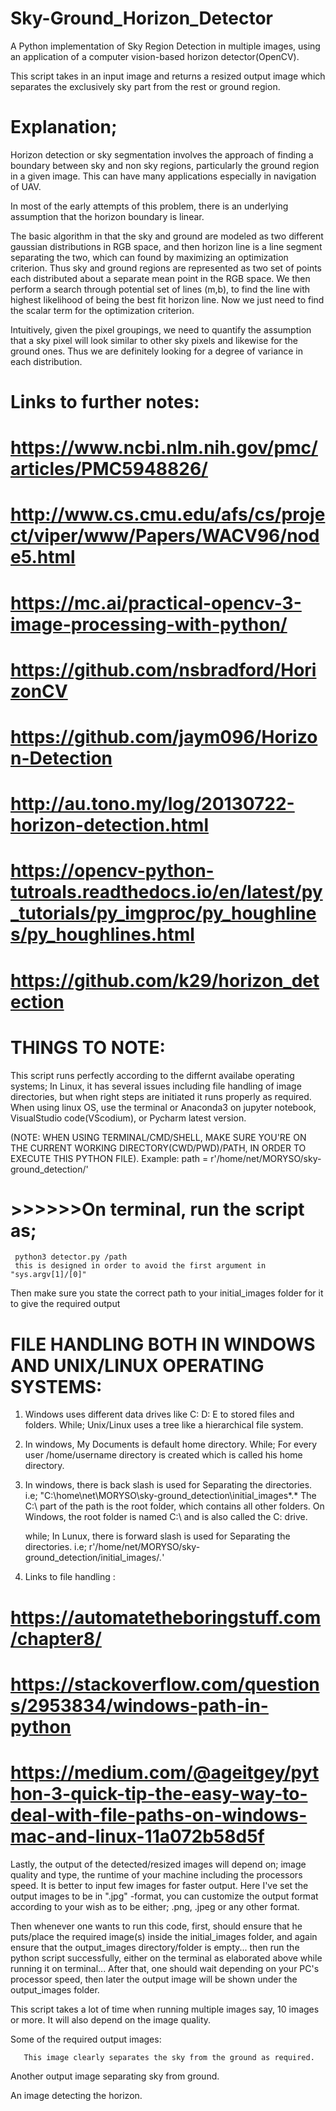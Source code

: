 ﻿# Sky-Ground_Horizon_Detector
A Python implementation of Sky Region Detection in multiple images, using an application of a computer vision-based horizon detector(OpenCV).

This script takes in an input image and returns a resized output image which separates the exclusively sky part from the rest or ground region.

#    Explanation;
    
 Horizon detection or sky segmentation involves the approach of finding a boundary between sky and non sky regions, particularly the ground region in a given image.
 This can have many applications especially in navigation of UAV. 
 
 In most of the early attempts of this problem, there is an underlying assumption that the horizon boundary is linear.

 The basic algorithm in that the sky and ground are modeled as two different gaussian distributions in RGB space,
 and then horizon line is a line segment separating the two, which can found by maximizing an optimization criterion. 
  Thus sky and ground regions are represented as two set of points each distributed about a separate mean point in the RGB space.
  We then perform a search through potential set of lines (m,b), to find the line with highest likelihood of being the best fit horizon line.
  Now we just need to find the scalar term for the optimization criterion. 
  
 Intuitively, given the pixel groupings, we need to quantify the assumption that a sky pixel will look similar to other sky pixels and
   likewise for the ground ones. Thus we are definitely looking for a degree of variance in each distribution. 
 
# Links to further notes:             
#                        https://www.ncbi.nlm.nih.gov/pmc/articles/PMC5948826/
#                        http://www.cs.cmu.edu/afs/cs/project/viper/www/Papers/WACV96/node5.html
#                        https://mc.ai/practical-opencv-3-image-processing-with-python/
#                        https://github.com/nsbradford/HorizonCV
#                        https://github.com/jaym096/Horizon-Detection
#                        http://au.tono.my/log/20130722-horizon-detection.html
#                        https://opencv-python-tutroals.readthedocs.io/en/latest/py_tutorials/py_imgproc/py_houghlines/py_houghlines.html
#                        https://github.com/k29/horizon_detection


# THINGS TO NOTE:
This script runs perfectly according to the differnt availabe operating systems;
In Linux, it has several issues including file handling of image directories, but when right steps are initiated it runs properly as required.
When using linux OS, use the terminal or Anaconda3 on jupyter notebook, VisualStudio code(VScodium), or Pycharm latest version.

(NOTE: WHEN USING TERMINAL/CMD/SHELL, MAKE SURE YOU'RE ON THE CURRENT WORKING DIRECTORY(CWD/PWD)/PATH,
 IN ORDER TO EXECUTE THIS PYTHON FILE).
Example: path = r'/home/net/MORYSO/sky-ground_detection/'
 
# >>>>>>On terminal, run the script as; 
     python3 detector.py /path 
     this is designed in order to avoid the first argument in "sys.argv[1]/[0]"
     
Then make sure you state the correct path to your initial_images folder for it to give the required output

#        FILE HANDLING BOTH IN WINDOWS AND UNIX/LINUX OPERATING SYSTEMS:
  1. Windows uses different data drives like C: D: E to stored files and folders. While;
     Unix/Linux uses a tree like a hierarchical file system.
  
  2. In windows, My Documents is default home directory. While;
  	 For every user /home/username directory is created which is called his home directory.
  	 
 3. In windows, there is back slash is used for Separating the directories.
     i.e; "C:\home\net\MORYSO\sky-ground_detection\initial_images\*.*
     The C:\ part of the path is the root folder, which contains all other folders. 
     On Windows, the root folder is named C:\ and is also called the C: drive.
     
     while;
    In Lunux, there is forward slash is used for Separating the directories.
     i.e; r'/home/net/MORYSO/sky-ground_detection/initial_images/*.*'
     
 4. Links to file handling : 
#                           https://automatetheboringstuff.com/chapter8/
#                           https://stackoverflow.com/questions/2953834/windows-path-in-python
#                           https://medium.com/@ageitgey/python-3-quick-tip-the-easy-way-to-deal-with-file-paths-on-windows-mac-and-linux-11a072b58d5f
         
Lastly, the output of the detected/resized images will depend on; image quality and type, the runtime of your machine including the processors speed.
It is better to input few images for faster output.
Here I've set the output images to be in ".jpg" -format, you can customize the output format according to your wish as to be either; .png, .jpeg or any other format.

Then whenever one wants to run this code, first, should ensure that he puts/place the required image(s) inside the initial_images folder,
 and again ensure that the output_images directory/folder is empty... 
 then run the python script successfully, either on the terminal as elaborated above while running it on terminal...
After that, one should wait depending on your PC's processor speed, then later the output image will be shown under the output_images folder.
   
This script takes a lot of time when running multiple images say, 10 images or more. It will also depend on the image quality.





Some of the required output images:



       This image clearly separates the sky from the ground as required.









Another output image separating sky from ground.




















An image detecting the horizon.



